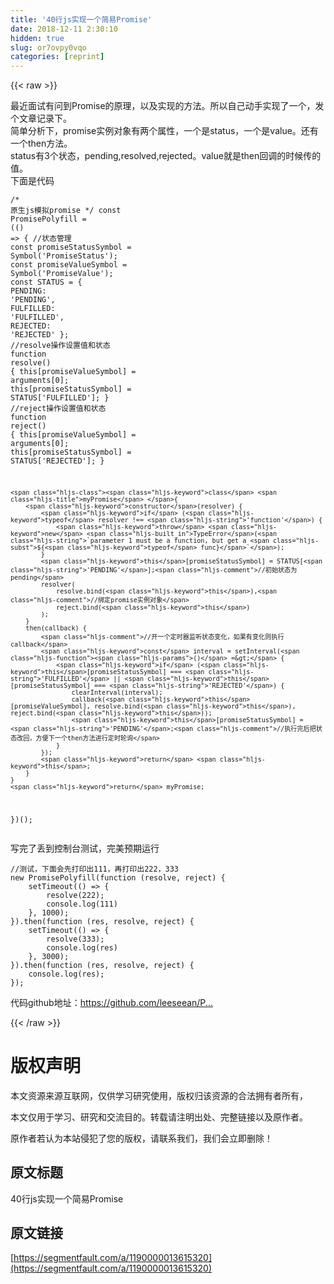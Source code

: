 ```yaml
---
title: '40行js实现一个简易Promise' 
date: 2018-12-11 2:30:10
hidden: true
slug: or7ovpy0vqo
categories: [reprint]
---
```


{{< raw >}}

                    
<p>最近面试有问到Promise的原理，以及实现的方法。所以自己动手实现了一个，发个文章记录下。<br>简单分析下，promise实例对象有两个属性，一个是status，一个是value。还有一个then方法。<br>status有3个状态，pending,resolved,rejected。value就是then回调的时候传的值。<br>下面是代码</p>
<div class="widget-codetool" style="display:none;">
      <div class="widget-codetool--inner">
      <span class="selectCode code-tool" data-toggle="tooltip" data-placement="top" title="" data-original-title="全选"></span>
      <span type="button" class="copyCode code-tool" data-toggle="tooltip" data-placement="top" data-clipboard-text="/* 
  原生js模拟promise
*/
const PromisePolyfill = (() => {
    //状态管理
    const promiseStatusSymbol = Symbol('PromiseStatus');
    const promiseValueSymbol = Symbol('PromiseValue');
    const STATUS = {
        PENDING: 'PENDING',
        FULFILLED: 'FULFILLED',
        REJECTED: 'REJECTED'
    };
    //resolve操作设置值和状态
    function resolve() {
        this[promiseValueSymbol] = arguments[0];
        this[promiseStatusSymbol] = STATUS['FULFILLED'];
    }
    //reject操作设置值和状态
    function reject() {
        this[promiseValueSymbol] = arguments[0];
        this[promiseStatusSymbol] = STATUS['REJECTED'];
    }

    class myPromise {
        constructor(resolver) {
            if (typeof resolver !== 'function') {
                throw new TypeError(`parameter 1 must be a function, but get a ${typeof func}`);
            }
            this[promiseStatusSymbol] = STATUS['PENDING'];//初始状态为pending
            resolver(
                resolve.bind(this),//绑定promise实例对象
                reject.bind(this)
            );
        }
        then(callback) {
            //开一个定时器监听状态变化，如果有变化则执行callback
            const interval = setInterval(() => {
                if (this[promiseStatusSymbol] === 'FULFILLED' || this[promiseStatusSymbol] === 'REJECTED') {
                    clearInterval(interval);
                    callback(this[promiseValueSymbol], resolve.bind(this), reject.bind(this));
                    this[promiseStatusSymbol] = 'PENDING';//执行完后把状态改回，方便下一个then方法进行定时轮询
                }
            });
            return this;
        }
    }
    return myPromise;
})();
" title="" data-original-title="复制"></span>
      <span type="button" class="saveToNote code-tool" data-toggle="tooltip" data-placement="top" title="" data-original-title="放进笔记"></span>
      </div>
      </div><pre class="hljs javascript"><code><span class="hljs-comment">/* 
  原生js模拟promise
*/</span>
<span class="hljs-keyword">const</span> PromisePolyfill = <span class="hljs-function">(<span class="hljs-params">(</span>) =&gt;</span> {
    <span class="hljs-comment">//状态管理</span>
    <span class="hljs-keyword">const</span> promiseStatusSymbol = <span class="hljs-built_in">Symbol</span>(<span class="hljs-string">'PromiseStatus'</span>);
    <span class="hljs-keyword">const</span> promiseValueSymbol = <span class="hljs-built_in">Symbol</span>(<span class="hljs-string">'PromiseValue'</span>);
    <span class="hljs-keyword">const</span> STATUS = {
        <span class="hljs-attr">PENDING</span>: <span class="hljs-string">'PENDING'</span>,
        <span class="hljs-attr">FULFILLED</span>: <span class="hljs-string">'FULFILLED'</span>,
        <span class="hljs-attr">REJECTED</span>: <span class="hljs-string">'REJECTED'</span>
    };
    <span class="hljs-comment">//resolve操作设置值和状态</span>
    <span class="hljs-function"><span class="hljs-keyword">function</span> <span class="hljs-title">resolve</span>(<span class="hljs-params"></span>) </span>{
        <span class="hljs-keyword">this</span>[promiseValueSymbol] = <span class="hljs-built_in">arguments</span>[<span class="hljs-number">0</span>];
        <span class="hljs-keyword">this</span>[promiseStatusSymbol] = STATUS[<span class="hljs-string">'FULFILLED'</span>];
    }
    <span class="hljs-comment">//reject操作设置值和状态</span>
    <span class="hljs-function"><span class="hljs-keyword">function</span> <span class="hljs-title">reject</span>(<span class="hljs-params"></span>) </span>{
        <span class="hljs-keyword">this</span>[promiseValueSymbol] = <span class="hljs-built_in">arguments</span>[<span class="hljs-number">0</span>];
        <span class="hljs-keyword">this</span>[promiseStatusSymbol] = STATUS[<span class="hljs-string">'REJECTED'</span>];
    }

    <span class="hljs-class"><span class="hljs-keyword">class</span> <span class="hljs-title">myPromise</span> </span>{
        <span class="hljs-keyword">constructor</span>(resolver) {
            <span class="hljs-keyword">if</span> (<span class="hljs-keyword">typeof</span> resolver !== <span class="hljs-string">'function'</span>) {
                <span class="hljs-keyword">throw</span> <span class="hljs-keyword">new</span> <span class="hljs-built_in">TypeError</span>(<span class="hljs-string">`parameter 1 must be a function, but get a <span class="hljs-subst">${<span class="hljs-keyword">typeof</span> func}</span>`</span>);
            }
            <span class="hljs-keyword">this</span>[promiseStatusSymbol] = STATUS[<span class="hljs-string">'PENDING'</span>];<span class="hljs-comment">//初始状态为pending</span>
            resolver(
                resolve.bind(<span class="hljs-keyword">this</span>),<span class="hljs-comment">//绑定promise实例对象</span>
                reject.bind(<span class="hljs-keyword">this</span>)
            );
        }
        then(callback) {
            <span class="hljs-comment">//开一个定时器监听状态变化，如果有变化则执行callback</span>
            <span class="hljs-keyword">const</span> interval = setInterval(<span class="hljs-function"><span class="hljs-params">()</span> =&gt;</span> {
                <span class="hljs-keyword">if</span> (<span class="hljs-keyword">this</span>[promiseStatusSymbol] === <span class="hljs-string">'FULFILLED'</span> || <span class="hljs-keyword">this</span>[promiseStatusSymbol] === <span class="hljs-string">'REJECTED'</span>) {
                    clearInterval(interval);
                    callback(<span class="hljs-keyword">this</span>[promiseValueSymbol], resolve.bind(<span class="hljs-keyword">this</span>), reject.bind(<span class="hljs-keyword">this</span>));
                    <span class="hljs-keyword">this</span>[promiseStatusSymbol] = <span class="hljs-string">'PENDING'</span>;<span class="hljs-comment">//执行完后把状态改回，方便下一个then方法进行定时轮询</span>
                }
            });
            <span class="hljs-keyword">return</span> <span class="hljs-keyword">this</span>;
        }
    }
    <span class="hljs-keyword">return</span> myPromise;
})();
</code></pre>
<p>写完了丢到控制台测试，完美预期运行</p>
<div class="widget-codetool" style="display:none;">
      <div class="widget-codetool--inner">
      <span class="selectCode code-tool" data-toggle="tooltip" data-placement="top" title="" data-original-title="全选"></span>
      <span type="button" class="copyCode code-tool" data-toggle="tooltip" data-placement="top" data-clipboard-text="//测试，下面会先打印出111，再打印出222，333
new PromisePolyfill(function (resolve, reject) {
    setTimeout(() => {
        resolve(222);
        console.log(111)
    }, 1000);
}).then(function (res, resolve, reject) {
    setTimeout(() => {
        resolve(333);
        console.log(res)
    }, 3000);
}).then(function (res, resolve, reject) {
    console.log(res);
});" title="" data-original-title="复制"></span>
      <span type="button" class="saveToNote code-tool" data-toggle="tooltip" data-placement="top" title="" data-original-title="放进笔记"></span>
      </div>
      </div><pre class="hljs javascript"><code><span class="hljs-comment">//测试，下面会先打印出111，再打印出222，333</span>
<span class="hljs-keyword">new</span> PromisePolyfill(<span class="hljs-function"><span class="hljs-keyword">function</span> (<span class="hljs-params">resolve, reject</span>) </span>{
    setTimeout(<span class="hljs-function"><span class="hljs-params">()</span> =&gt;</span> {
        resolve(<span class="hljs-number">222</span>);
        <span class="hljs-built_in">console</span>.log(<span class="hljs-number">111</span>)
    }, <span class="hljs-number">1000</span>);
}).then(<span class="hljs-function"><span class="hljs-keyword">function</span> (<span class="hljs-params">res, resolve, reject</span>) </span>{
    setTimeout(<span class="hljs-function"><span class="hljs-params">()</span> =&gt;</span> {
        resolve(<span class="hljs-number">333</span>);
        <span class="hljs-built_in">console</span>.log(res)
    }, <span class="hljs-number">3000</span>);
}).then(<span class="hljs-function"><span class="hljs-keyword">function</span> (<span class="hljs-params">res, resolve, reject</span>) </span>{
    <span class="hljs-built_in">console</span>.log(res);
});</code></pre>
<p>代码github地址：<a href="https://github.com/leeseean/PromisePolyfill" rel="nofollow noreferrer" target="_blank">https://github.com/leeseean/P...</a></p>

                
{{< /raw >}}

# 版权声明
本文资源来源互联网，仅供学习研究使用，版权归该资源的合法拥有者所有，

本文仅用于学习、研究和交流目的。转载请注明出处、完整链接以及原作者。

原作者若认为本站侵犯了您的版权，请联系我们，我们会立即删除！

## 原文标题
40行js实现一个简易Promise

## 原文链接
[https://segmentfault.com/a/1190000013615320](https://segmentfault.com/a/1190000013615320)


